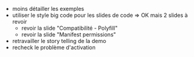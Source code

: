 - moins détailler les exemples
- utiliser le style big code pour les slides de code => OK mais 2 slides à revoir
    - revoir la slide "Compatibilité - Polyfill"
    - revoir la slide "Manifest permissions"
- retravailler le story telling de la demo
- recheck le problème d'activation

